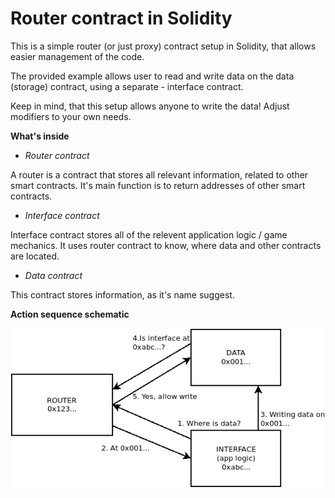 # Router contract in Solidity

This is a simple router (or just proxy) contract setup in Solidity, that allows easier management of the code.

The provided example allows user to read and write data on the data (storage) contract, using a separate - interface contract.

Keep in mind, that this setup allows anyone to write the data! Adjust modifiers to your own needs.

__What's inside__

- _Router contract_

A router is a contract that stores all relevant information, related to other smart contracts.
It's main function is to return addresses of other smart contracts.

- _Interface contract_

Interface contract stores all of the relevent application logic / game mechanics. It uses router contract to know,
where data and other contracts are located.

- _Data contract_

This contract stores information, as it's name suggest.

__Action sequence schematic__

![router contract schematic](./assets/router_bg.png "Router")